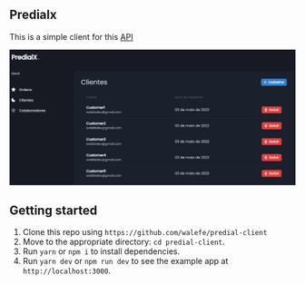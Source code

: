 ## Predialx
 This is a simple client for this [API](https://github.com/walefe/predialx-api)
 
 ![logo](./predial.png)
## Getting started

1. Clone this repo using `https://github.com/walefe/predial-client`
2. Move to the appropriate directory: `cd predial-client`.<br />
3. Run `yarn` or `npm i` to install dependencies.<br />
4. Run `yarn dev` or `npm run dev` to see the example app at `http://localhost:3000`.
